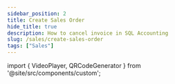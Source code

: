```yaml
---
sidebar_position: 2
title: Create Sales Order
hide_title: true
description: How to cancel invoice in SQL Accounting
slug: /sales/create-sales-order
tags: ["Sales"]
---
```


import { VideoPlayer, QRCodeGenerator } from '@site/src/components/custom';
 
<QRCodeGenerator url="https://www.youtube.com/embed/CXBhlbV6a0o?autoplay=1" />

<VideoPlayer 
  videoId="CXBhlbV6a0o" 
  title="Sales Order" 
/>
 